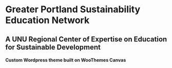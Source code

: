 # Greater Portland Sustainability Education Network
## A UNU Regional Center of Expertise on Education for Sustainable Development
#### Custom Wordpress theme built on WooThemes Canvas 


